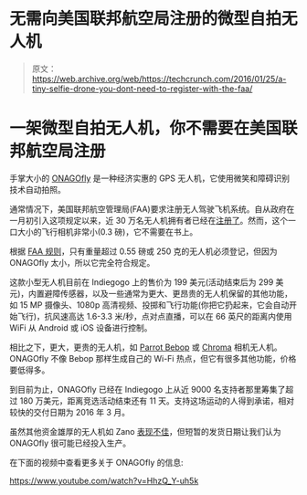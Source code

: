 # 无需向美国联邦航空局注册的微型自拍无人机 

> 原文：<https://web.archive.org/web/https://techcrunch.com/2016/01/25/a-tiny-selfie-drone-you-dont-need-to-register-with-the-faa/>

# 一架微型自拍无人机，你不需要在美国联邦航空局注册

手掌大小的 [ONAGOfly](https://web.archive.org/web/20221208075043/http://www.onagofly.com/) 是一种经济实惠的 GPS 无人机，它使用微笑和障碍识别技术自动拍照。

通常情况下，美国联邦航空管理局(FAA)要求注册无人驾驶飞机系统。自从政府在一月初引入这项规定以来，近 30 万名无人机拥有者已经在[注册了](https://web.archive.org/web/20221208075043/https://www.faa.gov/news/press_releases/news_story.cfm?newsId=19914)。然而，这个一口大小的飞行相机非常小(0.3 磅)，它不需要在书上。

根据 [FAA 规则](https://web.archive.org/web/20221208075043/https://www.faa.gov/uas/registration/faqs/)，只有重量超过 0.55 磅或 250 克的无人机必须登记，但因为 ONAGOfly 太小，所以它完全符合规定。

这款小型无人机目前在 Indiegogo 上的售价为 199 美元(活动结束后为 299 美元)，内置避障传感器，以及一些通常为更大、更昂贵的无人机保留的其他功能，如 15 MP 摄像头、1080p 高清视频、投掷和飞行功能(你把它扔起来，它会自动开始飞行)，抗风速高达 1.6-3.3 米/秒，点对点直播，可以在 66 英尺的距离内使用 WiFi 从 Android 或 iOS 设备进行控制。

相比之下，更大，更贵的无人机，如 [Parrot Bebop](https://web.archive.org/web/20221208075043/http://www.parrot.com/products/bebop-drone/) 或 [Chroma](https://web.archive.org/web/20221208075043/http://www.amazon.com/Chroma-Camera-3-Axis-Stabilized-Transmitter/dp/B00YH9423Q/ref=sr_1_3?s=toys-and-games&ie=UTF8&qid=1453759650&sr=1-3&keywords=1080+p+hd+drone+camera) 相机无人机。ONAGOfly 不像 Bebop 那样生成自己的 Wi-Fi 热点，但它有很多其他功能，价格要低得多。

到目前为止，ONAGOfly 已经在 Indiegogo 上从近 9000 名支持者那里筹集了超过 180 万美元，距离竞选活动结束还有 11 天。支持这场运动的人得到承诺，相对较快的交付日期为 2016 年 3 月。

虽然其他资金雄厚的无人机如 Zano [表现不佳](https://web.archive.org/web/20221208075043/https://beta.techcrunch.com/2015/12/11/kickstarter-hires-journalist-to-probe-collapse-of-zano-drone-project/)，但短暂的发货日期让我们认为 ONAGOfly 很可能已经投入生产。

在下面的视频中查看更多关于 ONAGOfly 的信息:

https://www.youtube.com/watch?v=HhzQ_Y-uh5k